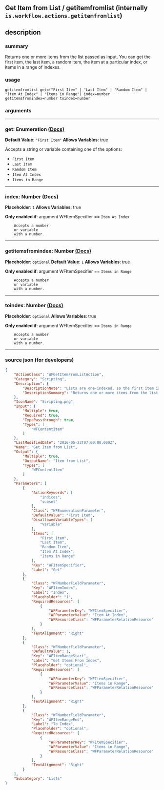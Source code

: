 
## Get Item from List / getitemfromlist (internally `is.workflow.actions.getitemfromlist`)


## description

### summary

Returns one or more items from the list passed as input. You can get the first item, the last item, a random item, the item at a particular index, or items in a range of indexes.


### usage
```
getitemfromlist get=("First Item" | "Last Item" | "Random Item" | "Item At Index" | "Items in Range") index=number getitemsfromindex=number toindex=number
```

### arguments

---

### get: Enumeration [(Docs)](https://pfgithub.github.io/shortcutslang/gettingstarted#enum-select-field)
**Default Value**: `"First Item"`
**Allows Variables**: true



Accepts a string 
or variable
containing one of the options:

- `First Item`
- `Last Item`
- `Random Item`
- `Item At Index`
- `Items in Range`

---

### index: Number [(Docs)](https://pfgithub.github.io/shortcutslang/gettingstarted#number-field)
**Placeholder**: `1`
**Allows Variables**: true

**Only enabled if**: argument WFItemSpecifier == `Item At Index`

		Accepts a number 
		or variable
		with a number.

---

### getitemsfromindex: Number [(Docs)](https://pfgithub.github.io/shortcutslang/gettingstarted#number-field)
**Placeholder**: `optional`
**Default Value**: `1`
**Allows Variables**: true

**Only enabled if**: argument WFItemSpecifier == `Items in Range`

		Accepts a number 
		or variable
		with a number.

---

### toindex: Number [(Docs)](https://pfgithub.github.io/shortcutslang/gettingstarted#number-field)
**Placeholder**: `optional`
**Allows Variables**: true

**Only enabled if**: argument WFItemSpecifier == `Items in Range`

		Accepts a number 
		or variable
		with a number.

---

### source json (for developers)

```json
{
	"ActionClass": "WFGetItemFromListAction",
	"Category": "Scripting",
	"Description": {
		"DescriptionNote": "Lists are one-indexed, so the first item is at index 1, the second is at index 2, etc.",
		"DescriptionSummary": "Returns one or more items from the list passed as input. You can get the first item, the last item, a random item, the item at a particular index, or items in a range of indexes."
	},
	"IconName": "Scripting.png",
	"Input": {
		"Multiple": true,
		"Required": true,
		"TypePassthrough": true,
		"Types": [
			"WFContentItem"
		]
	},
	"LastModifiedDate": "2016-05-23T07:00:00.000Z",
	"Name": "Get Item from List",
	"Output": {
		"Multiple": true,
		"OutputName": "Item from List",
		"Types": [
			"WFContentItem"
		]
	},
	"Parameters": [
		{
			"ActionKeywords": [
				"indices",
				"subset"
			],
			"Class": "WFEnumerationParameter",
			"DefaultValue": "First Item",
			"DisallowedVariableTypes": [
				"Variable"
			],
			"Items": [
				"First Item",
				"Last Item",
				"Random Item",
				"Item At Index",
				"Items in Range"
			],
			"Key": "WFItemSpecifier",
			"Label": "Get"
		},
		{
			"Class": "WFNumberFieldParameter",
			"Key": "WFItemIndex",
			"Label": "Index",
			"Placeholder": "1",
			"RequiredResources": [
				{
					"WFParameterKey": "WFItemSpecifier",
					"WFParameterValue": "Item At Index",
					"WFResourceClass": "WFParameterRelationResource"
				}
			],
			"TextAlignment": "Right"
		},
		{
			"Class": "WFNumberFieldParameter",
			"DefaultValue": 1,
			"Key": "WFItemRangeStart",
			"Label": "Get Items From Index",
			"Placeholder": "optional",
			"RequiredResources": [
				{
					"WFParameterKey": "WFItemSpecifier",
					"WFParameterValue": "Items in Range",
					"WFResourceClass": "WFParameterRelationResource"
				}
			],
			"TextAlignment": "Right"
		},
		{
			"Class": "WFNumberFieldParameter",
			"Key": "WFItemRangeEnd",
			"Label": "To Index",
			"Placeholder": "optional",
			"RequiredResources": [
				{
					"WFParameterKey": "WFItemSpecifier",
					"WFParameterValue": "Items in Range",
					"WFResourceClass": "WFParameterRelationResource"
				}
			],
			"TextAlignment": "Right"
		}
	],
	"Subcategory": "Lists"
}
```
